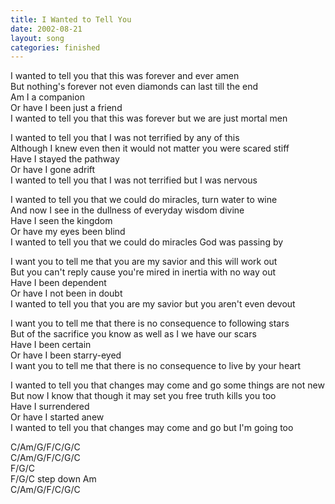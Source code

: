 ```yaml
---
title: I Wanted to Tell You
date: 2002-08-21
layout: song
categories: finished
---
```

I wanted to tell you that this was forever and ever amen  
But nothing's forever not even diamonds can last till the end  
Am I a companion  
Or have I been just a friend  
I wanted to tell you that this was forever but we are just mortal men

I wanted to tell you that I was not terrified by any of this  
Although I knew even then it would not matter you were scared stiff  
Have I stayed the pathway  
Or have I gone adrift  
I wanted to tell you that I was not terrified but I was nervous

I wanted to tell you that we could do miracles, turn water to wine  
And now I see in the dullness of everyday wisdom divine  
Have I seen the kingdom  
Or have my eyes been blind  
I wanted to tell you that we could do miracles God was passing by

I want you to tell me that you are my savior and this will work out  
But you can't reply cause you're mired in inertia with no way out  
Have I been dependent  
Or have I not been in doubt  
I wanted to tell you that you are my savior but you aren't even devout

I want you to tell me that there is no consequence to following stars  
But of the sacrifice you know as well as I we have our scars  
Have I been certain  
Or have I been starry-eyed  
I want you to tell me that there is no consequence to live by your heart

I wanted to tell you that changes may come and go some things are not new  
But now I know that though it may set you free truth kills you too  
Have I surrendered  
Or have I started anew  
I wanted to tell you that changes may come and go but I'm going too

<div class="chords">
  C/Am/G/F/C/G/C<br/>
  C/Am/G/F/C/G/C<br/>
  F/G/C<br/>
  F/G/C step down Am<br/>
  C/Am/G/F/C/G/C
</div>
